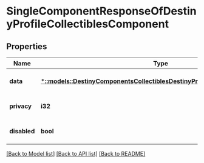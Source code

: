 # SingleComponentResponseOfDestinyProfileCollectiblesComponent

## Properties
Name | Type | Description | Notes
------------ | ------------- | ------------- | -------------
**data** | [***::models::DestinyComponentsCollectiblesDestinyProfileCollectiblesComponent**](Destiny.Components.Collectibles.DestinyProfileCollectiblesComponent.md) |  | [optional] [default to null]
**privacy** | **i32** |  | [optional] [default to null]
**disabled** | **bool** | If true, this component is disabled. | [optional] [default to null]

[[Back to Model list]](../README.md#documentation-for-models) [[Back to API list]](../README.md#documentation-for-api-endpoints) [[Back to README]](../README.md)


